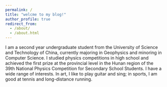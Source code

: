 ```yaml
---
permalink: /
title: "welcme to my blog!"
author_profile: true
redirect_from: 
  - /about/
  - /about.html
---
```

I am a second year undergraduate student from the University of Science and Technology of China, currently majoring in Geophysics and minoring in Computer Science. I studied physics competitions in high school and achieved the first prize at the provincial level in the Hunan region of the 39th National Physics Competition for Secondary School Students. I have a wide range of interests. In art, I like to play guitar and sing; in sports, I am good at tennis and long-distance running.

